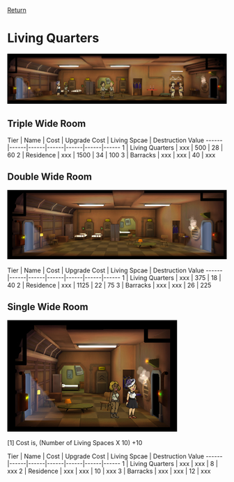 [Return](../README.md)

Living Quarters
===========

![Living Quarters](t1images/t1tripplelivingquarters.jpg)

## Triple Wide Room

Tier | Name | Cost | Upgrade Cost | Living Spcae | Destruction Value
------|------|------|------|------|------|------
1 | Living Quarters | xxx | 500 | 28 | 60
2 | Residence | xxx | 1500 | 34 | 100
3 | Barracks | xxx | xxx | 40 | xxx

## Double Wide Room

![Living Quarters](t1images/t1doublelivingquarters.jpg)

Tier | Name | Cost | Upgrade Cost | Living Spcae | Destruction Value
------|------|------|------|------|------|------
1 | Living Quarters | xxx | 375 | 18 | 40
2 | Residence | xxx | 1125 | 22 | 75
3 | Barracks | xxx | xxx | 26 | 225

## Single Wide Room

![Living Quarters](t1images/t1singlelivingquarters.jpg)

[1] Cost is, (Number of Living Spaces X 10) +10

Tier | Name | Cost | Upgrade Cost | Living Spcae | Destruction Value
------|------|------|------|------|------|------
1 | Living Quarters | xxx | xxx | 8 | xxx
2 | Residence | xxx | xxx | 10 | xxx
3 | Barracks | xxx | xxx | 12 | xxx
